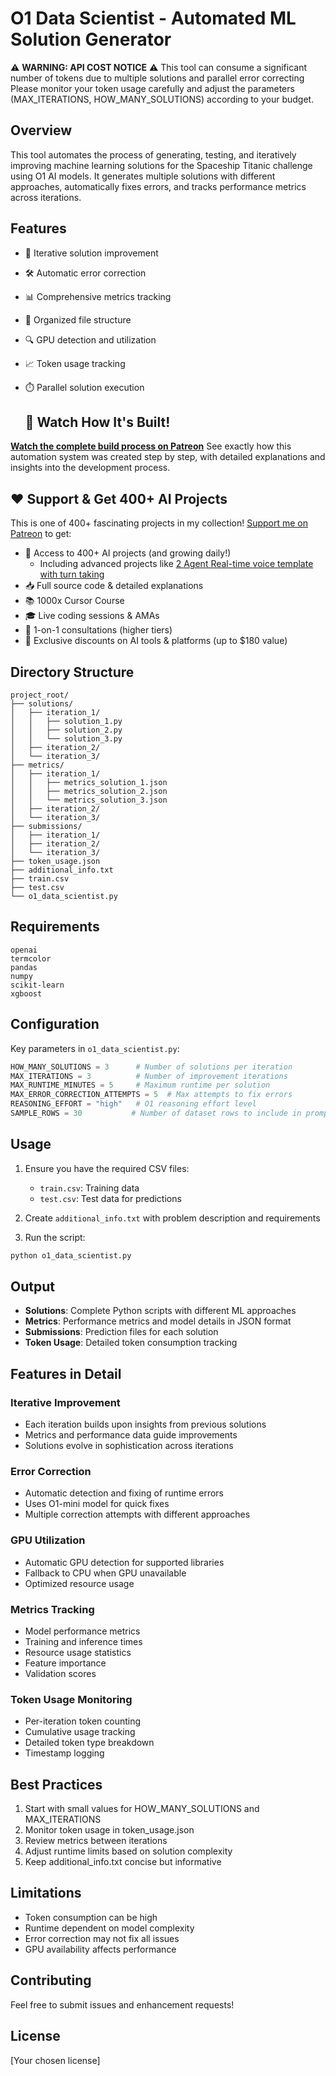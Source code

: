 # O1 Data Scientist - Automated ML Solution Generator

⚠️ **WARNING: API COST NOTICE** ⚠️
This tool can consume a significant number of tokens due to multiple solutions and parallel error correcting
Please monitor your token usage carefully and adjust the parameters (MAX_ITERATIONS, HOW_MANY_SOLUTIONS) according to your budget.

## Overview
This tool automates the process of generating, testing, and iteratively improving machine learning solutions for the Spaceship Titanic challenge using O1 AI models. It generates multiple solutions with different approaches, automatically fixes errors, and tracks performance metrics across iterations.

## Features
- 🔄 Iterative solution improvement
- 🛠️ Automatic error correction
- 📊 Comprehensive metrics tracking
- 💾 Organized file structure
- 🔍 GPU detection and utilization
- 📈 Token usage tracking
- ⏱️ Parallel solution execution

  ## 🎥 Watch How It's Built!

**[Watch the complete build process on Patreon](https://www.patreon.com/posts/multi-solution-120281912?utm_medium=clipboard_copy&utm_source=copyLink&utm_campaign=postshare_creator&utm_content=join_link)**
See exactly how this automation system was created step by step, with detailed explanations and insights into the development process.

## ❤️ Support & Get 400+ AI Projects

This is one of 400+ fascinating projects in my collection! [Support me on Patreon](https://www.patreon.com/c/echohive42/membership) to get:

- 🎯 Access to 400+ AI projects (and growing daily!)
  - Including advanced projects like [2 Agent Real-time voice template with turn taking](https://www.patreon.com/posts/2-agent-real-you-118330397)
- 📥 Full source code & detailed explanations
- 📚 1000x Cursor Course
- 🎓 Live coding sessions & AMAs
- 💬 1-on-1 consultations (higher tiers)
- 🎁 Exclusive discounts on AI tools & platforms (up to $180 value)

## Directory Structure
```
project_root/
├── solutions/
│   ├── iteration_1/
│   │   ├── solution_1.py
│   │   ├── solution_2.py
│   │   └── solution_3.py
│   ├── iteration_2/
│   └── iteration_3/
├── metrics/
│   ├── iteration_1/
│   │   ├── metrics_solution_1.json
│   │   ├── metrics_solution_2.json
│   │   └── metrics_solution_3.json
│   ├── iteration_2/
│   └── iteration_3/
├── submissions/
│   ├── iteration_1/
│   ├── iteration_2/
│   └── iteration_3/
├── token_usage.json
├── additional_info.txt
├── train.csv
├── test.csv
└── o1_data_scientist.py
```

## Requirements
```
openai
termcolor
pandas
numpy
scikit-learn
xgboost
```

## Configuration
Key parameters in `o1_data_scientist.py`:
```python
HOW_MANY_SOLUTIONS = 3      # Number of solutions per iteration
MAX_ITERATIONS = 3          # Number of improvement iterations
MAX_RUNTIME_MINUTES = 5     # Maximum runtime per solution
MAX_ERROR_CORRECTION_ATTEMPTS = 5  # Max attempts to fix errors
REASONING_EFFORT = "high"   # O1 reasoning effort level
SAMPLE_ROWS = 30           # Number of dataset rows to include in prompt
```

## Usage
1. Ensure you have the required CSV files:
   - `train.csv`: Training data
   - `test.csv`: Test data for predictions

2. Create `additional_info.txt` with problem description and requirements

3. Run the script:
```bash
python o1_data_scientist.py
```

## Output
- **Solutions**: Complete Python scripts with different ML approaches
- **Metrics**: Performance metrics and model details in JSON format
- **Submissions**: Prediction files for each solution
- **Token Usage**: Detailed token consumption tracking

## Features in Detail

### Iterative Improvement
- Each iteration builds upon insights from previous solutions
- Metrics and performance data guide improvements
- Solutions evolve in sophistication across iterations

### Error Correction
- Automatic detection and fixing of runtime errors
- Uses O1-mini model for quick fixes
- Multiple correction attempts with different approaches

### GPU Utilization
- Automatic GPU detection for supported libraries
- Fallback to CPU when GPU unavailable
- Optimized resource usage

### Metrics Tracking
- Model performance metrics
- Training and inference times
- Resource usage statistics
- Feature importance
- Validation scores

### Token Usage Monitoring
- Per-iteration token counting
- Cumulative usage tracking
- Detailed token type breakdown
- Timestamp logging

## Best Practices
1. Start with small values for HOW_MANY_SOLUTIONS and MAX_ITERATIONS
2. Monitor token usage in token_usage.json
3. Review metrics between iterations
4. Adjust runtime limits based on solution complexity
5. Keep additional_info.txt concise but informative

## Limitations
- Token consumption can be high
- Runtime dependent on model complexity
- Error correction may not fix all issues
- GPU availability affects performance

## Contributing
Feel free to submit issues and enhancement requests!

## License
[Your chosen license] 
